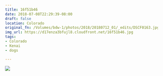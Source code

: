 ```yaml
---
title: 16f51b46
date: 2018-07-08T22:29:39-08:00
draft: false
location: Colorado
original_fn: /Volumes/bdw-1/photos/2018/20180712_01/_edits/DSCF0163.jpg
img_url: https://d17enza3bfujl8.cloudfront.net/16f51b46.jpg 
tags:
- Colorado
- Kenai
- dogs

---
```


![](https://d17enza3bfujl8.cloudfront.net/16f51b46.jpg)
